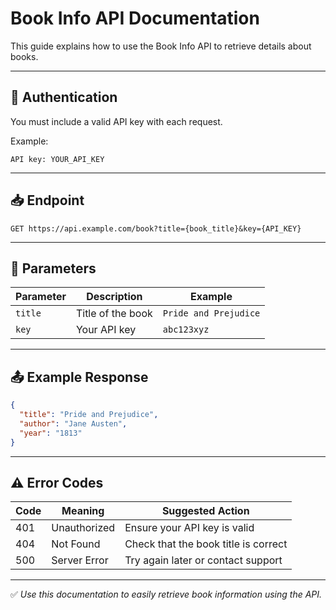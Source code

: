 # Book Info API Documentation

This guide explains how to use the Book Info API to retrieve details about books.

---

## 🔐 Authentication

You must include a valid API key with each request.

Example:
```
API key: YOUR_API_KEY
```

---

## 📥 Endpoint

```
GET https://api.example.com/book?title={book_title}&key={API_KEY}
```

---

## 🔧 Parameters

| Parameter | Description           | Example         |
| --------- | --------------------- | --------------- |
| `title`   | Title of the book     | `Pride and Prejudice` |
| `key`     | Your API key          | `abc123xyz`     |

---

## 📤 Example Response

```json
{
  "title": "Pride and Prejudice",
  "author": "Jane Austen",
  "year": "1813"
}
```

---

## ⚠️ Error Codes

| Code | Meaning | Suggested Action |
| ---- | ------- | ---------------- |
| 401  | Unauthorized | Ensure your API key is valid |
| 404  | Not Found | Check that the book title is correct |
| 500  | Server Error | Try again later or contact support |

---

✅ *Use this documentation to easily retrieve book information using the API.*
